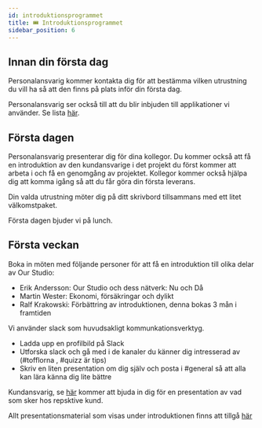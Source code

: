 ```yaml
---
id: introduktionsprogrammet
title: 🎟️ Introduktionsprogrammet
sidebar_position: 6
---
```


## Innan din första dag

Personalansvarig kommer kontakta dig för att bestämma vilken utrustning du vill ha så att den finns på plats inför din första dag. 

Personalansvarig ser också till att du blir inbjuden till applikationer vi använder. Se lista [här](https://drive.google.com/drive/u/0/folders/1wb_OINZ7mmTVmwRLdEfQkqh8RAucxjRZ).

## Första dagen

Personalansvarig presenterar dig för dina kollegor. Du kommer också att få en introduktion av den kundansvarige i det projekt du först kommer att arbeta i och få en genomgång av projektet. Kollegor kommer också hjälpa dig att komma igång så att du får göra din första leverans.

Din valda utrustning möter dig på ditt skrivbord tillsammans med ett litet välkomstpaket. 

Första dagen bjuder vi på lunch. 

## Första veckan

Boka in möten med följande personer för att få en introduktion till olika delar av Our Studio:
* Erik Andersson: Our Studio och dess nätverk: Nu och Då
* Martin Wester: Ekonomi, försäkringar och dylikt
* Ralf Krakowski: Förbättring av introduktionen, denna bokas 3 mån i framtiden

Vi använder slack som huvudsakligt kommunkationsverktyg.
* Ladda upp en profilbild på Slack
* Utforska slack och gå med i de kanaler du känner dig intresserad av (#tofflorna , #quizz är tips)
* Skriv en liten presentation om dig själv och posta i #general så att alla kan lära känna dig lite bättre

Kundansvarig, se [här](https://drive.google.com/drive/u/0/folders/1wb_OINZ7mmTVmwRLdEfQkqh8RAucxjRZ) kommer att bjuda in dig för en presentation av vad som sker hos repsktive kund.

Allt presentationsmaterial som visas under introduktionen finns att tillgå [här](https://drive.google.com/drive/u/0/folders/1wb_OINZ7mmTVmwRLdEfQkqh8RAucxjRZ)
